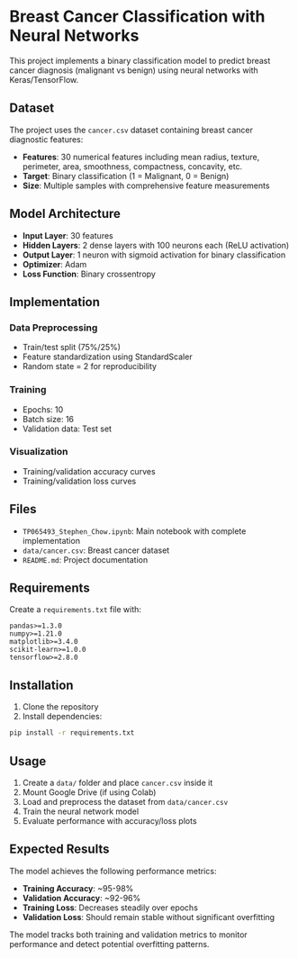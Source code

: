 # Breast Cancer Classification with Neural Networks

This project implements a binary classification model to predict breast cancer diagnosis (malignant vs benign) using neural networks with Keras/TensorFlow.

## Dataset

The project uses the `cancer.csv` dataset containing breast cancer diagnostic features:
- **Features**: 30 numerical features including mean radius, texture, perimeter, area, smoothness, compactness, concavity, etc.
- **Target**: Binary classification (1 = Malignant, 0 = Benign)
- **Size**: Multiple samples with comprehensive feature measurements

## Model Architecture

- **Input Layer**: 30 features
- **Hidden Layers**: 2 dense layers with 100 neurons each (ReLU activation)
- **Output Layer**: 1 neuron with sigmoid activation for binary classification
- **Optimizer**: Adam
- **Loss Function**: Binary crossentropy

## Implementation

### Data Preprocessing
- Train/test split (75%/25%)
- Feature standardization using StandardScaler
- Random state = 2 for reproducibility

### Training
- Epochs: 10
- Batch size: 16
- Validation data: Test set

### Visualization
- Training/validation accuracy curves
- Training/validation loss curves

## Files

- `TP065493_Stephen_Chow.ipynb`: Main notebook with complete implementation
- `data/cancer.csv`: Breast cancer dataset
- `README.md`: Project documentation

## Requirements

Create a `requirements.txt` file with:

```
pandas>=1.3.0
numpy>=1.21.0
matplotlib>=3.4.0
scikit-learn>=1.0.0
tensorflow>=2.8.0
```

## Installation

1. Clone the repository
2. Install dependencies:
```bash
pip install -r requirements.txt
```

## Usage

1. Create a `data/` folder and place `cancer.csv` inside it
2. Mount Google Drive (if using Colab)
3. Load and preprocess the dataset from `data/cancer.csv`
4. Train the neural network model
5. Evaluate performance with accuracy/loss plots

## Expected Results

The model achieves the following performance metrics:
- **Training Accuracy**: ~95-98%
- **Validation Accuracy**: ~92-96%
- **Training Loss**: Decreases steadily over epochs
- **Validation Loss**: Should remain stable without significant overfitting

The model tracks both training and validation metrics to monitor performance and detect potential overfitting patterns.